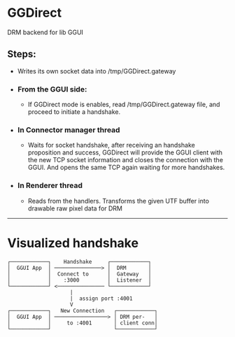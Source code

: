 # GGDirect
DRM backend for lib GGUI

## Steps:
 - Writes its own socket data into /tmp/GGDirect.gateway

 - ### From the GGUI side:
   - If GGDirect mode is enables, read /tmp/GGDirect.gateway file, and proceed to initiate a handshake.
 
 - ### In Connector manager thread
   - Waits for socket handshake, after receiving an handshake proposition and success, GGDirect will provide the GGUI client with the new TCP socket information and closes the connection with the GGUI. And opens the same TCP again waiting for more handshakes.
 
 - ### In Renderer thread
   - Reads from the handlers. Transforms the given UTF buffer into drawable raw pixel data for DRM

---
# Visualized handshake
```
┌────────────┐    Handshake     ┌────────────┐
│  GGUI App  │ ───────────────> │  DRM       │
│            │  Connect to      │  Gateway   │
│            │    :3000         │  Listener  │
└────────────┘ <─────────────── └────────────┘
                    |
                    |  assign port :4001
                    V
┌────────────┐   New Connection   ┌────────────┐
│  GGUI App  │ ─────────────────> │ DRM per-   │
│            │     to :4001       │ client conn│
└────────────┘                    └────────────┘
```